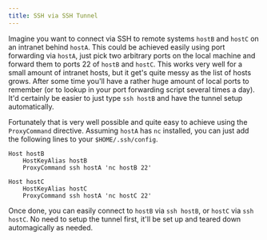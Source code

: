 ```yaml
---
title: SSH via SSH Tunnel
---
```


Imagine you want to connect via SSH to remote systems `hostB` and `hostC` on an intranet behind `hostA`. This could be achieved easily using port forwarding via `hostA`, just pick two arbitrary ports on the local machine and forward them to ports 22 of `hostB` and `hostC`. This works very well for a small amount of intranet hosts, but it get's quite messy as the list of hosts grows. After some time you'll have a rather huge amount of local ports to remember (or to lookup in your port forwarding script several times a day). It'd certainly be easier to just type `ssh hostB` and have the tunnel setup automatically.

Fortunately that is very well possible and quite easy to achieve using the `ProxyCommand` directive. Assuming `hostA` has `nc` installed, you can just add the following lines to your `$HOME/.ssh/config`.

```
Host hostB
    HostKeyAlias hostB
    ProxyCommand ssh hostA 'nc hostB 22'

Host hostC
    HostKeyAlias hostC
    ProxyCommand ssh hostA 'nc hostC 22'
```

Once done, you can easily connect to `hostB` via `ssh hostB`, or `hostC` via `ssh hostC`. No need to setup the tunnel first, it'll be set up and teared down automagically as needed.
